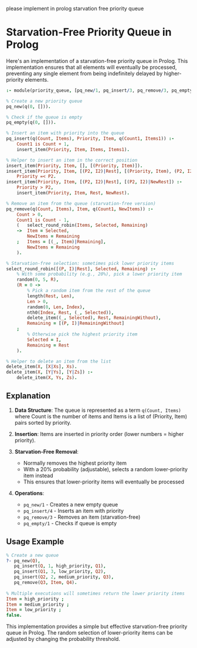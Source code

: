 please implement in prolog starvation free priority queue

  # Starvation-Free Priority Queue in Prolog

Here's an implementation of a starvation-free priority queue in Prolog. This implementation ensures that all elements will eventually be processed, preventing any single element from being indefinitely delayed by higher-priority elements.

```prolog
:- module(priority_queue, [pq_new/1, pq_insert/3, pq_remove/3, pq_empty/1]).

% Create a new priority queue
pq_new(q(0, [])).

% Check if the queue is empty
pq_empty(q(0, [])).

% Insert an item with priority into the queue
pq_insert(q(Count, Items), Priority, Item, q(Count1, Items1)) :-
    Count1 is Count + 1,
    insert_item(Priority, Item, Items, Items1).

% Helper to insert an item in the correct position
insert_item(Priority, Item, [], [(Priority, Item)]).
insert_item(Priority, Item, [(P2, I2)|Rest], [(Priority, Item), (P2, I2)|Rest]) :-
    Priority =< P2.
insert_item(Priority, Item, [(P2, I2)|Rest], [(P2, I2)|NewRest]) :-
    Priority > P2,
    insert_item(Priority, Item, Rest, NewRest).

% Remove an item from the queue (starvation-free version)
pq_remove(q(Count, Items), Item, q(Count1, NewItems)) :-
    Count > 0,
    Count1 is Count - 1,
    (   select_round_robin(Items, Selected, Remaining)
    ->  Item = Selected,
        NewItems = Remaining
    ;   Items = [(_, Item)|Remaining],
        NewItems = Remaining
    ).

% Starvation-free selection: sometimes pick lower priority items
select_round_robin([(P, I)|Rest], Selected, Remaining) :-
    % With some probability (e.g., 20%), pick a lower priority item
    random(0, 5, R),
    (R = 0 ->
        % Pick a random item from the rest of the queue
        length(Rest, Len),
        Len > 0,
        random(0, Len, Index),
        nth0(Index, Rest, (_, Selected)),
        delete_item((_, Selected), Rest, RemainingWithout),
        Remaining = [(P, I)|RemainingWithout]
    ;
        % Otherwise pick the highest priority item
        Selected = I,
        Remaining = Rest
    ).

% Helper to delete an item from the list
delete_item(X, [X|Xs], Xs).
delete_item(X, [Y|Ys], [Y|Zs]) :-
    delete_item(X, Ys, Zs).
```

## Explanation

1. **Data Structure**: The queue is represented as a term `q(Count, Items)` where Count is the number of items and Items is a list of (Priority, Item) pairs sorted by priority.

2. **Insertion**: Items are inserted in priority order (lower numbers = higher priority).

3. **Starvation-Free Removal**: 
   - Normally removes the highest priority item
   - With a 20% probability (adjustable), selects a random lower-priority item instead
   - This ensures that lower-priority items will eventually be processed

4. **Operations**:
   - `pq_new/1` - Creates a new empty queue
   - `pq_insert/4` - Inserts an item with priority
   - `pq_remove/3` - Removes an item (starvation-free)
   - `pq_empty/1` - Checks if queue is empty

## Usage Example

```prolog
% Create a new queue
?- pq_new(Q), 
   pq_insert(Q, 1, high_priority, Q1), 
   pq_insert(Q1, 3, low_priority, Q2), 
   pq_insert(Q2, 2, medium_priority, Q3),
   pq_remove(Q3, Item, Q4).
   
% Multiple executions will sometimes return the lower priority items
Item = high_priority ;
Item = medium_priority ;
Item = low_priority ;
false.
```

This implementation provides a simple but effective starvation-free priority queue in Prolog. The random selection of lower-priority items can be adjusted by changing the probability threshold.

